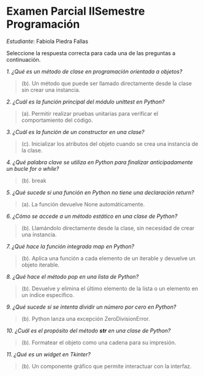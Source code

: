# Examen Parcial IISemestre Programación

_Estudiante_: Fabiola Piedra Fallas

Seleccione la respuesta correcta para cada una de las preguntas a continuación.

_1. ¿Qué es un método de clase en programación orientada a objetos?_
> (b). Un método que puede ser llamado directamente desde la clase sin crear una instancia.

_2. ¿Cuál es la función principal del módulo unittest en Python?_
> (a). Permitir realizar pruebas unitarias para verificar el comportamiento del código.

_3. ¿Cuál es la función de un constructor en una clase?_
> (c). Inicializar los atributos del objeto cuando se crea una instancia de la clase.

_4. ¿Qué palabra clave se utiliza en Python para finalizar anticipadamente un bucle for o while?_
> (b). break

_5. ¿Qué sucede si una función en Python no tiene una declaración return?_
> (a). La función devuelve None automáticamente.

_6. ¿Cómo se accede a un método estático en una clase de Python?_
> (b). Llamándolo directamente desde la clase, sin necesidad de crear una instancia.

_7. ¿Qué hace la función integrada map en Python?_
> (b). Aplica una función a cada elemento de un iterable y devuelve un objeto iterable.

_8. ¿Qué hace el método pop en una lista de Python?_
> (b). Devuelve y elimina el último elemento de la lista o un elemento en un índice específico.

_9. ¿Qué sucede si se intenta dividir un número por cero en Python?_
> (b). Python lanza una excepción ZeroDivisionError.

_10. ¿Cuál es el propósito del método __str__ en una clase de Python?_
> (b). Formatear el objeto como una cadena para su impresión.

_11. ¿Qué es un widget en Tkinter?_
> (b). Un componente gráfico que permite interactuar con la interfaz.
